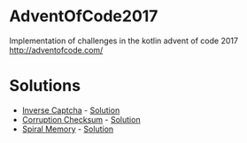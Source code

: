 # AdventOfCode2017
Implementation of challenges in the kotlin advent of code 2017 http://adventofcode.com/

# Solutions
- [Inverse Captcha](http://adventofcode.com/2017/day/1) - [Solution](https://github.com/3dm1/AdventOfCode2017/blob/master/src/main/kotlin/day1/InverseCaptcha.kt)
- [Corruption Checksum](http://adventofcode.com/2017/day/2) - [Solution](https://github.com/3dm1/AdventOfCode2017/tree/master/src/main/kotlin/day2)
- [Spiral Memory](http://adventofcode.com/2017/day/3) - [Solution](https://github.com/3dm1/AdventOfCode2017/blob/master/src/main/kotlin/day3/SpiralMemory.kt)

